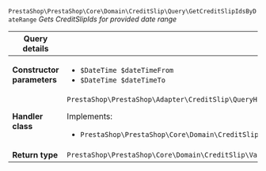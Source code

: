 `PrestaShop\PrestaShop\Core\Domain\CreditSlip\Query\GetCreditSlipIdsByDateRange`
_Gets CreditSlipIds for provided date range_

| Query details              |    |
| -------------------------- | -- |
| **Constructor parameters** | <ul> <li>`$DateTime $dateTimeFrom`</li>  <li>`$DateTime $dateTimeTo`</li> </ul> |
| **Handler class**          | `PrestaShop\PrestaShop\Adapter\CreditSlip\QueryHandler\GetCreditSlipIdsByDateRangeHandler`  <p> Implements: </p> <ul>  <li>`PrestaShop\PrestaShop\Core\Domain\CreditSlip\QueryHandler\GetCreditSlipIdsByDateRangeHandlerInterface`</li>  |
| **Return type** |  `PrestaShop\PrestaShop\Core\Domain\CreditSlip\ValueObject\CreditSlipId[]`  |
